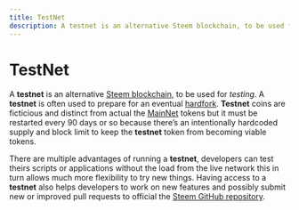 ```yaml
---
title: TestNet
description: A testnet is an alternative Steem blockchain, to be used for testing. A testnet is often used to prepare for an eventual hardfork.
---
```

# TestNet

A **testnet** is an alternative [Steem blockchain](/glossary/steem-blockchain.md), to be used for *testing*. A **testnet** is often used to prepare for an eventual [hardfork](/glossary/hardfork.md). **Testnet** coins are ficticious and distinct from actual the [MainNet](/glossary/mainnet.md) tokens but it must be restarted every 90 days or so because there’s an intentionally hardcoded supply and block limit to keep the **testnet** token from becoming viable tokens.

There are multiple advantages of running a **testnet**, developers can test theirs scripts or applications without the load from the live network this in turn allows much more flexibility to try new things. Having access to a **testnet** also helps developers to work on new features and possibly submit new or improved pull requests to official the [Steem GitHub repository](https://github.com/steemit/steem/).
